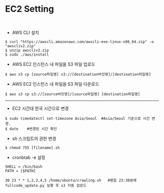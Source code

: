 # EC2 Setting

<br>

- AWS CLI 설치

```shell
$ curl "https://awscli.amazonaws.com/awscli-exe-linux-x86_64.zip" -o "awscliv2.zip"
$ unzip awscliv2.zip
$ sudo ./aws/install
```

- AWS EC2 인스턴스 내 파일을 S3 파일 업로드
```shell
$ aws s3 cp [source파일명] s3://[destination버킷명]/[destination파일명] 
```

- AWS EC2 인스턴스 내 파일을 S3 파일 다운로드
```
$ aws s3 cp s3://[source버킷명]/[source파일명] [destination파일명] 
```

<hr>

- EC2 시간대 한국 시간으로 변경
```shell
$ sudo timedatectl set-timezone Asia/Seoul  #Asia/Seoul 기준으로 시간 변경.
$ date    #변경된 시간 확인
```

- sh 스크립트의 권한 변경
```shell
$ chmod 755 [filename].sh
```

- cronbtab -e 설정
```shell
SHELL = /bin/bash
PATH = [$PATH]

30 23 * * 1,2,3,4,5 /home/ubuntu/crawling.sh   #평일 23:30분에 fullcode_update.py 실행 후 s3 자동 업로드
```


